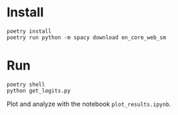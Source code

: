 # Install
```
poetry install
poetry run python -m spacy download en_core_web_sm
```

# Run
```
poetry shell
python get_logits.py
```

Plot and analyze with the notebook `plot_results.ipynb`.

